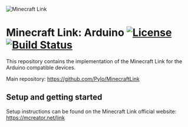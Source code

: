 ![Minecraft Link](https://www.pylo.co/static/mcreator/link/link_small.png)

# Minecraft Link: Arduino [![License](https://img.shields.io/badge/License-Apache%202.0-blue.svg)](https://github.com/Pylo/MinecraftLinkArduino/blob/master/LICENSE) [![Build Status](https://travis-ci.com/Pylo/MinecraftLinkArduino.svg?branch=master)](https://travis-ci.com/Pylo/MinecraftLinkArduino)

This repository contains the implementation of the Minecraft Link for the Arduino compatible devices.

Main repository: https://github.com/Pylo/MinecraftLink

## Setup and getting started

Setup instructions can be found on the Minecraft Link official website: https://mcreator.net/link
